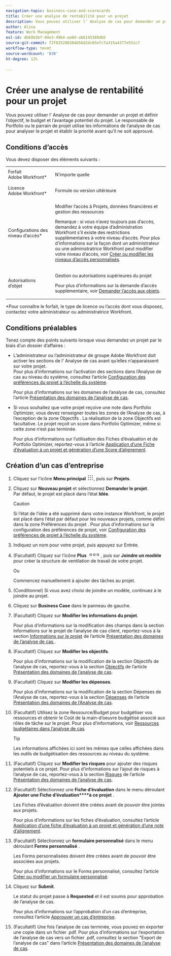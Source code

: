 ```yaml
---
navigation-topic: business-case-and-scorecards
title: Créer une analyse de rentabilité pour un projet
description: Vous pouvez utiliser l’ Analyse de cas pour demander un projet et définir l’objectif, le budget et l’avantage potentiel du projet. Le responsable de Portfolio ou le parrain de projet utilise les informations de l’analyse de cas pour analyser le projet et établir la priorité avant qu’il ne soit approuvé.
author: Alina
feature: Work Management
exl-id: db69b3bf-04e3-49b4-ae0d-ab6145389db5
source-git-commit: f2f825280204b56d2dc85efc7a315a4377e551c7
workflow-type: tm+mt
source-wordcount: '830'
ht-degree: 12%

---
```


# Créer une analyse de rentabilité pour un projet

Vous pouvez utiliser l’ Analyse de cas pour demander un projet et définir l’objectif, le budget et l’avantage potentiel du projet. Le responsable de Portfolio ou le parrain de projet utilise les informations de l’analyse de cas pour analyser le projet et établir la priorité avant qu’il ne soit approuvé.

## Conditions d’accès

Vous devez disposer des éléments suivants :

<table style="table-layout:auto"> 
 <col> 
 <col> 
 <tbody> 
  <tr> 
   <td role="rowheader">Forfait Adobe Workfront*</td> 
   <td> <p>N’importe quelle </p> </td> 
  </tr> 
  <tr> 
   <td role="rowheader">Licence Adobe Workfront*</td> 
   <td> <p>Formule ou version ultérieure</p> </td> 
  </tr> 
  <tr> 
   <td role="rowheader">Configurations des niveau d’accès*</td> 
   <td> <p>Modifier l’accès à Projets, données financières et gestion des ressources</p> <p>Remarque : si vous n’avez toujours pas d’accès, demandez à votre équipe d’administration Workfront s’il existe des restrictions supplémentaires à votre niveau d’accès. Pour plus d’informations sur la façon dont un administrateur ou une administratrice Workfront peut modifier votre niveau d’accès, voir <a href="../../../administration-and-setup/add-users/configure-and-grant-access/create-modify-access-levels.md" class="MCXref xref">Créer ou modifier les niveaux d’accès personnalisés</a>.</p> </td> 
  </tr> 
  <tr> 
   <td role="rowheader">Autorisations d’objet</td> 
   <td> <p>Gestion ou autorisations supérieures du projet</p> <p>Pour plus d’informations sur la demande d’accès supplémentaire, voir <a href="../../../workfront-basics/grant-and-request-access-to-objects/request-access.md" class="MCXref xref">Demander l’accès aux objets</a>.</p> </td> 
  </tr> 
 </tbody> 
</table>

&#42;Pour connaître le forfait, le type de licence ou l’accès dont vous disposez, contactez votre administrateur ou administratrice Workfront.

## Conditions préalables

Tenez compte des points suivants lorsque vous demandez un projet par le biais d’un dossier d’affaires :

* L’administrateur ou l’administrateur de groupe Adobe Workfront doit activer les sections de l’ Analyse de cas avant qu’elles n’apparaissent sur votre projet.\
  Pour plus d’informations sur l’activation des sections dans l’Analyse de cas au niveau du système, consultez l’article [Configuration des préférences du projet à l’échelle du système](../../../administration-and-setup/set-up-workfront/configure-system-defaults/set-project-preferences.md).

  Pour plus d’informations sur les domaines de l’analyse de cas, consultez l’article [Présentation des domaines de l’analyse de cas](../../../manage-work/projects/define-a-business-case/areas-of-business-case.md).

* Si vous souhaitez que votre projet reçoive une note dans Portfolio Optimizer, vous devez renseigner toutes les zones de l’Analyse de cas, à l’exception de la zone Objectifs . La réalisation de la zone Objectifs est facultative. Le projet reçoit un score dans Portfolio Optimizer, même si cette zone n’est pas terminée.

  Pour plus d’informations sur l’utilisation des Fiches d’évaluation et de Portfolio Optimizer, reportez-vous à l’article [Application d’une Fiche d’évaluation à un projet et génération d’une Score d’alignement](../../../manage-work/projects/define-a-business-case/apply-scorecard-to-project-to-generate-alignment-score.md).

## Création d’un cas d’entreprise

1. Cliquez sur l&#39;icône **Menu principal** ![](assets/main-menu-icon.png), puis sur **Projets**.
1. Cliquez sur **Nouveau projet** et sélectionnez **Demander le projet**.\
   Par défaut, le projet est placé dans l’état **Idée**.

   >[!CAUTION]
   >
   >Si l’état de l’idée a été supprimé dans votre instance Workfront, le projet est placé dans l’état par défaut pour les nouveaux projets, comme défini dans la zone Préférences du projet . Pour plus d’informations sur la configuration des préférences de projet, voir [Configuration des préférences de projet à l’échelle du système](../../../administration-and-setup/set-up-workfront/configure-system-defaults/set-project-preferences.md).

1. Indiquez un nom pour votre projet, puis appuyez sur Entrée.
1. (Facultatif) Cliquez sur l’icône **Plus** ![](assets/qs-more-icon-on-an-object.png), puis sur **Joindre un modèle** pour créer la structure de ventilation de travail de votre projet.

   Ou

   Commencez manuellement à ajouter des tâches au projet.

1. (Conditionnel) Si vous avez choisi de joindre un modèle, continuez à le joindre au projet.
1. Cliquez sur **Business Case** dans le panneau de gauche.
1. (Facultatif) Cliquez sur **Modifier les informations du projet**. 

   Pour plus d’informations sur la modification des champs dans la section Informations sur le projet de l’analyse de cas client, reportez-vous à la section [Informations sur le projet](../../../manage-work/projects/define-a-business-case/areas-of-business-case.md#project-info) de l’article [Présentation des domaines de l’analyse de cas ](../../../manage-work/projects/define-a-business-case/areas-of-business-case.md).

1. (Facultatif) Cliquez sur **Modifier les objectifs**.

   Pour plus d’informations sur la modification de la section Objectifs de l’analyse de cas, reportez-vous à la section [Objectifs](../../../manage-work/projects/define-a-business-case/areas-of-business-case.md#goals) de l’article [Présentation des domaines de l’analyse de cas](../../../manage-work/projects/define-a-business-case/areas-of-business-case.md).

1. (Facultatif) Cliquez sur **Modifier les dépenses**.

   Pour plus d’informations sur la modification de la section Dépenses de l’Analyse de cas, reportez-vous à la section [Dépenses](../../../manage-work/projects/define-a-business-case/areas-of-business-case.md#expenses) de l’article [Présentation des domaines de l’Analyse de cas](../../../manage-work/projects/define-a-business-case/areas-of-business-case.md).

1. (Facultatif) Utilisez la zone Ressource/Budget pour budgétiser vos ressources et obtenir le Coût de la main-d’oeuvre budgétisé associé aux rôles de tâche sur le projet. Pour plus d’informations, voir [Ressources budgétaires dans l’analyse de cas](../../../manage-work/projects/define-a-business-case/budget-resources-in-business-case.md).

   >[!TIP]
   >
   >Les informations affichées ici sont les mêmes que celles affichées dans les outils de budgétisation des ressources au niveau du système.

1. (Facultatif) Cliquez sur **Modifier les risques** pour ajouter des risques potentiels à ce projet. Pour plus d’informations sur l’ajout de risques à l’analyse de cas, reportez-vous à la section [Risques](../../../manage-work/projects/define-a-business-case/areas-of-business-case.md#risks) de l’article [Présentation des domaines de l’analyse de cas](../../../manage-work/projects/define-a-business-case/areas-of-business-case.md).
1. (Facultatif) Sélectionnez une **Fiche d’évaluation** dans le menu déroulant **Ajouter une Fiche d’évaluation****à ce projet** .

   Les Fiches d’évaluation doivent être créées avant de pouvoir être jointes aux projets.

   Pour plus d’informations sur les fiches d’évaluation, consultez l’article [Application d’une fiche d’évaluation à un projet et génération d’une note d’alignement](../../../manage-work/projects/define-a-business-case/apply-scorecard-to-project-to-generate-alignment-score.md).

1. (Facultatif) Sélectionnez un **formulaire personnalisé** dans le menu déroulant **Forms personnalisé** .

   Les Forms personnalisées doivent être créées avant de pouvoir être associées aux projets.

   Pour plus d’informations sur le Forms personnalisé, consultez l’article [Créer ou modifier un formulaire personnalisé](../../../administration-and-setup/customize-workfront/create-manage-custom-forms/create-or-edit-a-custom-form.md).

1. Cliquez sur **Submit**.

   Le statut du projet passe à **Requested** et il est soumis pour approbation de l’analyse de cas.

   Pour plus d’informations sur l’approbation d’un cas d’entreprise, consultez l’article [Approuver un cas d’entreprise](../../../manage-work/projects/define-a-business-case/approve-business-case.md).

1. (Facultatif) Une fois l’analyse de cas terminée, vous pouvez en exporter une copie dans un fichier .pdf. Pour plus d’informations sur l’exportation de l’analyse de cas vers un fichier .pdf, consultez la section &quot;Export de l’analyse de cas&quot; dans l’article [Présentation des domaines de l’analyse de cas](../../../manage-work/projects/define-a-business-case/areas-of-business-case.md).
